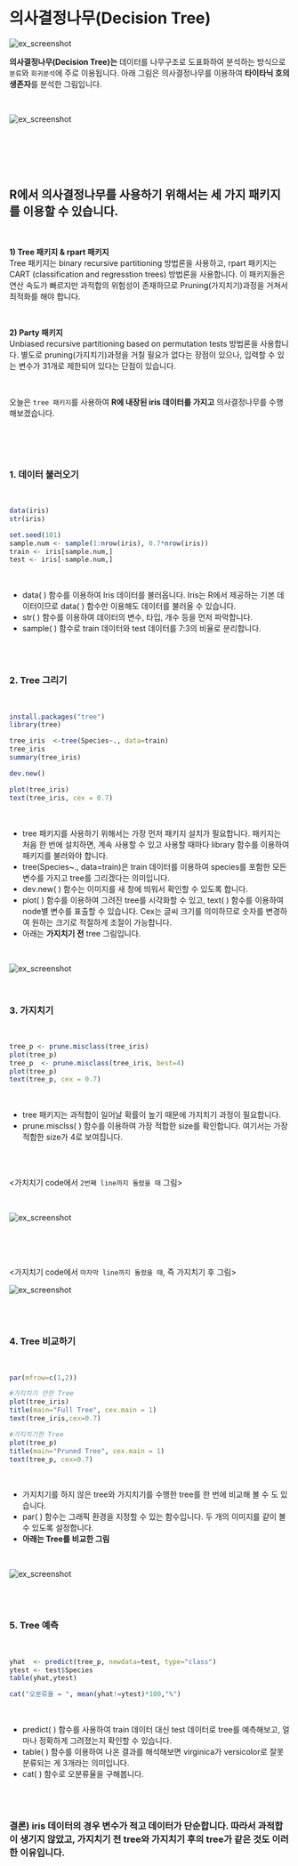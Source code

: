 # 의사결정나무(Decision Tree)

![ex_screenshot](./images/의사결정나무0.PNG)

**의사결정나무(Decision Tree)는** 데이터를 나무구조로 도표화하여 분석하는 방식으로 `분류`와 `회귀분석`에 주로 이용됩니다.
아래 그림은 의사결정나무를 이용하여 **타이타닉 호의 생존자**를 분석한 그림입니다.

<br>

![ex_screenshot](./images/의사결정나무1.PNG)

<br>
<br>
<br>
<br>

## R에서 의사결정나무를 사용하기 위해서는 세 가지 패키지를 이용할 수 있습니다.

<br>

**1) Tree 패키지 & rpart 패키지**
<br>
Tree 패키지는 binary recursive partitioning 방법론을 사용하고, rpart 패키지는 CART (classification and regresstion trees) 방법론을 사용합니다.
이 패키지들은 연산 속도가 빠르지만 과적합의 위험성이 존재하므로 Pruning(가지치기)과정을 거쳐서 최적화를 해야 합니다.

<br>

**2) Party 패키지**
<br>
Unbiased recursive partitioning based on permutation tests 방법론을 사용합니다.
별도로 pruning(가지치기)과정을 거칠 필요가 없다는 장점이 있으나, 입력할 수 있는 변수가 31개로 제한되어 있다는 단점이 있습니다.

<br>

오늘은 `tree 패키지`를 사용하여 **R에 내장된 iris 데이터를 가지고** 의사결정나무를 수행해보겠습니다.

<br>
<br>
<br>

### 1. 데이터 불러오기

<br>

```r
data(iris)
str(iris)

set.seed(101)
sample.num <- sample(1:nrow(iris), 0.7*nrow(iris))
train <- iris[sample.num,]
test <- iris[-sample.num,]
```

<br>

- data( ) 함수를 이용하여 Iris 데이터를 불러옵니다. Iris는 R에서 제공하는 기본 데이터이므로 data( ) 함수만 이용해도 데이터를 불러올 수 있습니다. 
- str( ) 함수를 이용하여 데이터의 변수, 타입, 개수 등을 먼저 파악합니다.
- sample( ) 함수로 train 데이터와 test 데이터를 7:3의 비율로 분리합니다.

<br>
<br>

### 2. Tree 그리기

<br>

```r
install.packages("tree")
library(tree)

tree_iris  <-tree(Species~., data=train)
tree_iris
summary(tree_iris)

dev.new()

plot(tree_iris)
text(tree_iris, cex = 0.7)
```

<br>

- tree 패키지를 사용하기 위해서는 가장 먼저 패키지 설치가 필요합니다. 패키지는 처음 한 번에 설치하면, 계속 사용할 수 있고 사용할 때마다 library 함수를 이용하여 패키지를 불러와야 합니다.
- tree(Species~., data=train)은 train 데이터를 이용하여 species를 포함한 모든 변수를 가지고 tree를 그리겠다는 의미입니다.
- dev.new( ) 함수는 이미지를 새 창에 띄워서 확인할 수 있도록 합니다.
- plot( ) 함수를 이용하여 그려진 tree를 시각화할 수 있고, text( ) 함수를 이용하여 node별 변수를 표출할 수 있습니다. Cex는 글씨 크기를 의미하므로 숫자를 변경하여 원하는 크기로 적절하게 조절이 가능합니다.
- 아래는 **가지치기 전** tree 그림입니다.

<br>

![ex_screenshot](./images/의사결정나무2_4.PNG)

<br>

### 3. 가지치기

<br>

```r
tree_p <- prune.misclass(tree_iris)
plot(tree_p)
tree_p  <- prune.misclass(tree_iris, best=4)
plot(tree_p)
text(tree_p, cex = 0.7)
```

<br>

- tree 패키지는 과적합이 일어날 확률이 높기 때문에 가지치기 과정이 필요합니다.
- prune.misclss( ) 함수를 이용하여 가장 적합한 size를 확인합니다. 여기서는 가장 적합한 size가 4로 보여집니다.

<br>
<br>

<가치치기 code에서 `2번째 line까지 돌렸을 때` 그림>

<br>

![ex_screenshot](./images/의사결정나무3.PNG)

<br>
<br>
<br>

<가지치기 code에서 `마자막 line까지 돌렸을 때`, 즉 가지치기 후 그림>

![ex_screenshot](./images/의사결정나무2_4.PNG)

<br>
<br>

### 4. Tree 비교하기

<br>

```r
par(mfrow=c(1,2))

#가지치기 안한 Tree
plot(tree_iris)
title(main="Full Tree", cex.main = 1)
text(tree_iris,cex=0.7)

#가지치기한 Tree
plot(tree_p)
title(main="Pruned Tree", cex.main = 1)
text(tree_p, cex=0.7)
```

<br>

- 가지치기를 하지 않은 tree와 가지치기를 수행한 tree를 한 번에 비교해 볼 수 도 있습니다.
- par( ) 함수는 그래픽 환경을 지정할 수 있는 함수입니다. 두 개의 이미지를 같이 볼 수 있도록 설정합니다.
- **아래는 Tree를 비교한 그림**

<br>

![ex_screenshot](./images/의사결정나무5.PNG)

<br>
<br>

### 5. Tree 예측

<br>

```r
yhat  <- predict(tree_p, newdata=test, type="class")
ytest <- test$Species
table(yhat,ytest)

cat("오분류율 = ", mean(yhat!=ytest)*100,"%")
```

<br>

- predict( ) 함수를 사용하여 train 데이터 대신 test 데이터로 tree를 예측해보고, 얼마나 정확하게 그려졌는지 확인할 수 있습니다.
- table( ) 함수를 이용하여 나온 결과를 해석해보면 virginica가 versicolor로 잘못 분류되는 게 3개라는 의미입니다.
- cat( ) 함수로 오분류율을 구해봅니다.

<br>
<br>

### 결론) iris 데이터의 경우 변수가 적고 데이터가 단순합니다. 따라서 과적합이 생기지 않았고, 가지치기 전 tree와 가지치기 후의 tree가 같은 것도 이러한 이유입니다.

<br>
